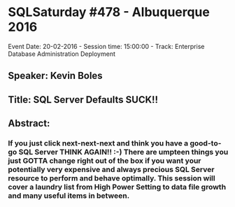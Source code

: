 # SQLSaturday #478 - Albuquerque 2016
Event Date: 20-02-2016 - Session time: 15:00:00 - Track: Enterprise Database Administration  Deployment
## Speaker: Kevin Boles
## Title: SQL Server Defaults SUCK!!
## Abstract:
### If you just click next-next-next and think you have a good-to-go SQL Server THINK AGAIN!! :-)  There are umpteen things you just GOTTA change right out of the box if you want your potentially very expensive and always precious SQL Server resource to perform and behave optimally.  This session will cover a laundry list from High Power Setting to data file growth and many useful items in between.
